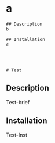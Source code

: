 # a

    ## Description
    b

    ## Installation
    c
    
    
    
    
    # Test

## Description
Test-brief

## Installation
Test-Inst
    
    
    
    
    